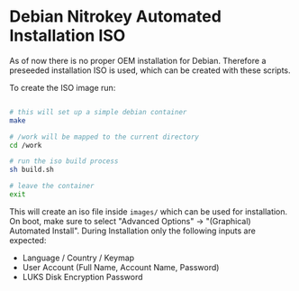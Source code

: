 # Debian Nitrokey Automated Installation ISO

As of now there is no proper OEM installation for Debian. Therefore
a preseeded installation ISO is used, which can be created with these 
scripts.

To create the ISO image run:
```bash

# this will set up a simple debian container
make

# /work will be mapped to the current directory
cd /work

# run the iso build process
sh build.sh

# leave the container
exit
```

This will create an iso file inside `images/` which can be used for installation.
On boot, make sure to select "Advanced Options" -> "(Graphical) Automated Install".
During Installation only the following inputs are expected:
* Language / Country / Keymap
* User Account (Full Name, Account Name, Password)
* LUKS Disk Encryption Password

